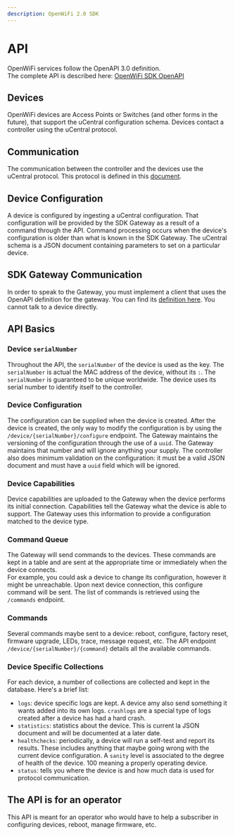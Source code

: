 ```yaml
---
description: OpenWiFi 2.0 SDK
---
```


# API

OpenWiFi services follow the OpenAPI 3.0 definition.  
The complete API is described here: [OpenWiFi SDK OpenAPI](https://github.com/Telecominfraproject/wlan-cloud-ucentralgw/blob/master/openapi/ucentral/owgw.yaml)

## Devices

OpenWiFi devices are Access Points or Switches \(and other forms in the future\), that support the uCentral configuration schema. Devices contact a controller using the uCentral protocol.

## Communication

The communication between the controller and the devices use the uCentral protocol. This protocol is defined in this [document](https://github.com/Telecominfraproject/wlan-cloud-ucentralgw/blob/main/PROTOCOL.md).

## Device Configuration

A device is configured by ingesting a uCentral configuration. That configuration will be provided by the SDK Gateway as a result of a command through the API. Command processing occurs when the device's configuration is older than what is known in the SDK Gateway. The uCentral schema is a JSON document containing parameters to set on a particular device.

## SDK Gateway Communication

In order to speak to the Gateway, you must implement a client that uses the OpenAPI definition for the gateway. You can find its [definition here](https://github.com/Telecominfraproject/wlan-cloud-ucentralgw/blob/main/openapi/ucentral/ucentral.yaml). You cannot talk to a device directly.

## API Basics

### Device `serialNumber`

Throughout the API, the `serialNumber` of the device is used as the key. The `serialNumber` is actual the MAC address of the device, without its `:`. The `serialNumber` is guaranteed to be unique worldwide. The device uses its serial number to identify itself to the controller.

### Device Configuration

The configuration can be supplied when the device is created. After the device is created, the only way to modify the configuration is by using the `/device/{serialNumber}/configure` endpoint. The Gateway maintains the versioning of the configuration through the use of a `uuid`. The Gateway maintains that number and will ignore anything your supply. The controller also does minimum validation on the configuration: it must be a valid JSON document and must have a `uuid` field which will be ignored.

### Device Capabilities

Device capabilities are uploaded to the Gateway when the device performs its initial connection. Capabilities tell the Gateway what the device is able to support. The Gateway uses this information to provide a configuration matched to the device type.

### Command Queue

The Gateway will send commands to the devices. These commands are kept in a table and are sent at the appropriate time or immediately when the device connects.  
For example, you could ask a device to change its configuration, however it might be unreachable. Upon next device connection, this configure command will be sent. The list of commands is retrieved using the `/commands` endpoint.

### Commands

Several commands maybe sent to a device: reboot, configure, factory reset, firmware upgrade, LEDs, trace, message request, etc. The API endpoint `/device/{serialNumber}/{command}` details all the available commands.

### Device Specific Collections

For each device, a number of collections are collected and kept in the database. Here's a brief list:

* `logs`: device specific logs are kept. A device amy also send something it wants added into its own logs. `crashlogs` are a special type of logs created after a device has had a hard crash.
* `statistics`: statistics about the device. This is current la JSON document and will be documented at a later date.
* `healthchecks`: periodically, a device will run a self-test and report its results. These includes anything that maybe going wrong with the current device configuration. A `sanity` level is associated to the degree of health of the device. 100 meaning a properly operating device.
* `status`: tells you where the device is and how much data is used for protocol communication.

## The API is for an operator

This API is meant for an operator who would have to help a subscriber in configuring devices, reboot, manage firmware, etc.

